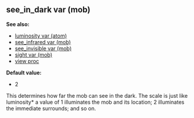## see_in_dark var (mob)
**See also:**
*   [luminosity var (atom)](/atom/var/luminosity)
*   [see_infrared var (mob)](/mob/var/see_infrared)
*   [see_invisible var (mob)](/mob/var/see_invisible)
*   [sight var (mob)](/mob/var/sight)
*   [view proc](/proc/view)
<!-- -->
**Default value:**
*   2


This determines how far the mob can see in the dark. The scale
is just like luminosity* a value of 1 illuminates the mob and its
location; 2 illuminates the immediate surrounds; and so on.